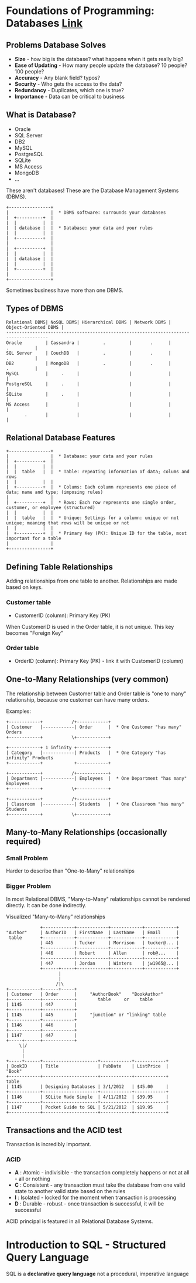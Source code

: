 # Foundations of Programming: Databases [Link](https://www.youtube.com/playlist?list=PLnxBrInqFEs7DqOUljmVlgZ_xRRSsyesu)

## Problems Database Solves

* **Size**             - how big is the database? what happens when it gets really big?
* **Ease of Updating** - How many people update the database? 10 people? 100 people?
* **Accuracy**         - Any blank field? typos?
* **Security**         - Who gets the access to the data?
* **Redundancy**       - Duplicates, which one is true?
* **Importance**       - Data can be critical to business

## What is Database?

* Oracle
* SQL Server
* DB2
* MySQL
* PostgreSQL
* SQLite
* MS Access
* MongoDB
* ...

These aren't databases! These are the Database Management Systems (DBMS).

```
+----------------+
|                |  * DBMS software: surrounds your databases
|  +----------+  |
|  |          |  |
|  | database |  |  * Database: your data and your rules
|  |          |  |
|  +----------+  |
|                |
|  +----------+  |
|  |          |  |
|  | database |  |
|  |          |  |
|  +----------+  |
|                |
+----------------+
```

Sometimes business have more than one DBMS.

## Types of DBMS


```
Relational DBMS| NoSQL DBMS| Hierarchical DBMS | Network DBMS | Object-Oriented DBMS |
--------------------------------------------------------------------------------------
Oracle         | Cassandra |         .         |       .      |           .          |
SQL Server     | CouchDB   |         .         |       .      |           .          |
DB2            | MongoDB   |         .         |       .      |           .          |
MySQL          |     .     |                   |              |                      |
PostgreSQL     |     .     |                   |              |                      |
SQLite         |     .     |                   |              |                      |
MS Access      |           |                   |              |                      |
       .       |           |                   |              |                      |

``` 

## Relational Database Features

```
+----------------+
|                |  * Database: your data and your rules
|  +----------+  |
|  |          |  |
|  |  table   |  |  * Table: repeating information of data; colums and rows 
|  |          |  |
|  +----------+  |  * Colums: Each column represents one piece of data; name and type; (imposing rules)
|                |
|  +----------+  |  * Rows: Each row represents one single order, customer, or employee (structured)
|  |          |  |
|  |  table   |  |  * Unique: Settings for a column: unique or not unique; meaning that rows will be unique or not
|  |          |  |
|  +----------+  |  * Primary Key (PK): Unique ID for the table, most important for a table 
|                |
+----------------+
```

## Defining Table Relationships

Adding relationships from one table to another. Relationships are made based on keys.

### Customer table

* CustomerID (column): Primary Key (PK)

When CustomerID is used in the Order table, it is not unique. This key becomes "Foreign Key"

### Order table

* OrderID (column): Primary Key (PK) - link it with CustomerID (column)


## One-to-Many Relationships (very common)

The relationship between Customer table and Order table is "one to many" relationship, because one customer can have many orders.

Examples:

```
+------------+           /+------------+
| Customer   |------------| Order      |  * One Customer "has many" Orders
+------------+           \+------------+

+------------+ 1 infinity +------------+
| Category   |------------| Products   |  * One Category "has infinity" Products
+------------+            +------------+

+------------+           /+------------+
| Department |------------| Employees  |  * One Department "has many" Employees
+------------+           \+------------+

+------------+           /+------------+
| Classroom  |------------| Students   |  * One Classroom "has many" Students
+------------+           \+------------+
```

## Many-to-Many Relationships (occasionally required)

### Small Problem

Harder to describe than "One-to-Many" relationships

### Bigger Problem

In most Relational DBMS, "Many-to-Many" relationships cannot be rendered directly. It can be done indirectly.

Visualized "Many-to-Many" relationships

```
             +------------+------------+------------+------------+
"Author"     | AuthorID   | FirstName  | LastName   | Email      |
 table       +------------+------------+------------+------------+
             | 445        | Tucker     | Morrison   | tucker@... |
             +------------+------------+------------+------------+
             | 446        | Robert     | Allen      | rob@...    |
             +------------+------------+------------+------------+
             | 447        | Jordan     | Winters    | jw1965@... |
             +------+-----+------------+------------+------------+
                    |
                    |
                   /|\
+------------+------+-----+
| Customer   | Order      |     "AuthorBook"    "BookAuthor"
+------------+------------+        table     or    table
| 1145       | 447        |
+------------+------------+
| 1145       | 445        |     "junction" or "linking" table
+------------+------------+
| 1146       | 446        |
+------------+------------+
| 1147       | 447        |
+-----+------+------------+
     \|/
      |
      |
+-----+------+---------------------+------------+------------+
| BookID     | Title               | PubDate    | ListPrice  |     "Book"
+------------+---------------------+------------+------------+      table
| 1145       | Designing Databases | 3/1/2012   | $45.00     |
+------------+---------------------+------------+------------+
| 1146       | SQLite Made Simple  | 4/11/2012  | $39.95     |
+------------+---------------------+------------+------------+
| 1147       | Pocket Guide to SQL | 5/21/2012  | $19.95     |
+------------+---------------------+------------+------------+
```
## Transactions and the ACID test

Transaction is incredibly important.

### ACID

* **A** : Atomic - indivisible - the transaction completely happens or not at all - all or nothing
* **C** : Consistent - any transaction must take the database from one valid state to another valid state based on the rules 
* **I** : Isolated - locked for the moment when transaction is processing
* **D** : Durable - robust - once transaction is successful, it will be successful

ACID principal is featured in all Relational Database Systems.

# Introduction to SQL - Structured Query Language

SQL is a **declarative query language**
not a procedural, imperative language
